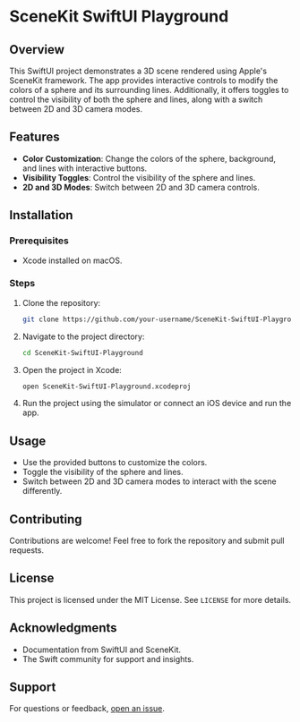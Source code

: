 # SceneKit SwiftUI Playground

## Overview

This SwiftUI project demonstrates a 3D scene rendered using Apple's SceneKit framework. The app provides interactive controls to modify the colors of a sphere and its surrounding lines. Additionally, it offers toggles to control the visibility of both the sphere and lines, along with a switch between 2D and 3D camera modes.

## Features

- **Color Customization**: Change the colors of the sphere, background, and lines with interactive buttons.
- **Visibility Toggles**: Control the visibility of the sphere and lines.
- **2D and 3D Modes**: Switch between 2D and 3D camera controls.

## Installation

### Prerequisites

- Xcode installed on macOS.

### Steps

1. Clone the repository:
    ```bash
    git clone https://github.com/your-username/SceneKit-SwiftUI-Playground.git
    ```

2. Navigate to the project directory:
    ```bash
    cd SceneKit-SwiftUI-Playground
    ```

3. Open the project in Xcode:
    ```bash
    open SceneKit-SwiftUI-Playground.xcodeproj
    ```

4. Run the project using the simulator or connect an iOS device and run the app.

## Usage

- Use the provided buttons to customize the colors.
- Toggle the visibility of the sphere and lines.
- Switch between 2D and 3D camera modes to interact with the scene differently.

## Contributing

Contributions are welcome! Feel free to fork the repository and submit pull requests.

## License

This project is licensed under the MIT License. See `LICENSE` for more details.

## Acknowledgments

- Documentation from SwiftUI and SceneKit.
- The Swift community for support and insights.

## Support

For questions or feedback, [open an issue](https://github.com/your-username/SceneKit-SwiftUI-Playground/issues).

